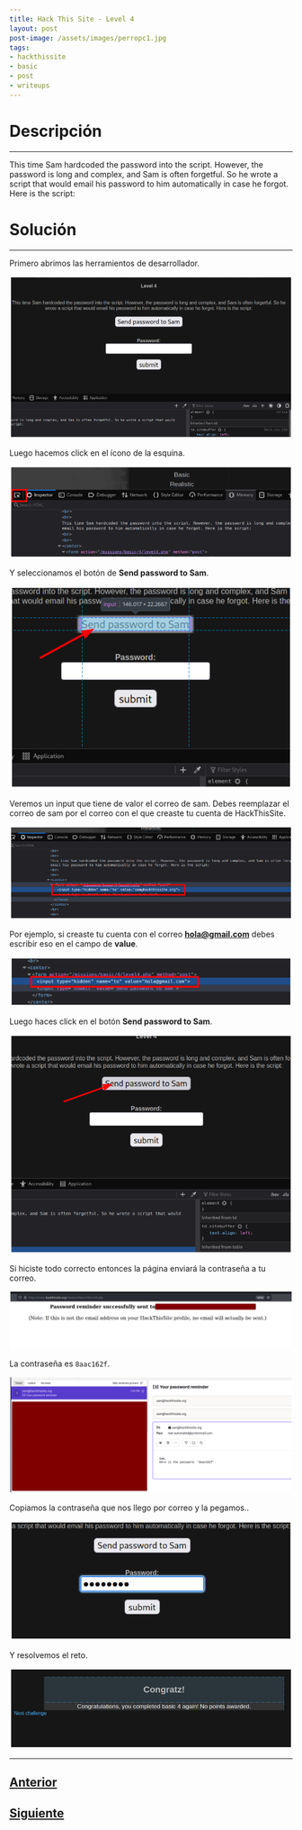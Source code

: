 ```yaml
---
title: Hack This Site - Level 4
layout: post
post-image: /assets/images/perropc1.jpg 
tags:
- hackthissite
- basic
- post
- writeups
---
```

# Descripción
---

This time Sam hardcoded the password into the script. However, the password is long and complex, and Sam is often forgetful. So he wrote a script that would email his password to him automatically in case he forgot. Here is the script:


# Solución
---

Primero abrimos las herramientos de desarrollador.

![](/images/images-hts-basic/level4-1.png)

Luego hacemos click en el ícono de la esquina.

![](/images/images-hts-basic/level4-2.png)

Y seleccionamos el botón de **Send password to Sam**.

![](/images/images-hts-basic/level4-3.png)

Veremos un input que tiene de valor el correo de sam. Debes reemplazar el correo de sam por el correo con el que creaste tu cuenta de HackThisSite.

![](/images/images-hts-basic/level4-4.png)

Por ejemplo, si creaste tu cuenta con el correo **hola@gmail.com** debes escribir eso en el campo de **value**.

![](/images/images-hts-basic/level4-5.png)

Luego haces click en el botón **Send password to Sam**.

![](/images/images-hts-basic/level4-6.png)

Si hiciste todo correcto entonces la página enviará la contraseña a tu correo.

![](/images/images-hts-basic/level4-7.png)

La contraseña es `8aac162f`.

![](/images/images-hts-basic/level4-8.png)

Copiamos la contraseña que nos llego por correo y la pegamos..

![](/images/images-hts-basic/level4-9.png)

Y resolvemos el reto.

![](/images/images-hts-basic/level4-10.png)

---

## [Anterior](/level-3)
## [Siguiente](/level-5)
